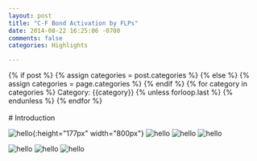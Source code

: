```yaml
---
layout: post
title: "C-F Bond Activation by FLPs"
date: 2014-08-22 16:25:06 -0700
comments: false
categories: Highlights

---
```

<div class="post-categories">
  {% if post %}
    {% assign categories = post.categories %}
  {% else %}
    {% assign categories = page.categories %}
  {% endif %}
  {% for category in categories %}
  Category: {{category}}
  {% unless forloop.last %}&nbsp;{% endunless %}
  {% endfor %}
</div>
<br>
# Introduction

![hello](https://dl.dropboxusercontent.com/s/pfby2ubnvx2rjqj/FLP_as_base.png?dl=0){:height="177px" width="800px"}
![hello](https://dl.dropboxusercontent.com/s/t6f8kzpl1hx21oy/FLP_as_base2.png?dl=0)
![hello](https://dl.dropboxusercontent.com/s/wd6ao3ub61k8vov/FLP_as_base3.png?dl=0)
![hello](https://dl.dropboxusercontent.com/s/ark8707nx0uwnoy/FLP_as_base5.jpg?dl=0)

![hello](https://dl.dropboxusercontent.com/s/cjth10mon07dkno/test3.png?dl=0)
![hello](https://dl.dropboxusercontent.com/s/tyhfpl4x6cxn8g7/test4.png?dl=0)
![hello](https://dl.dropboxusercontent.com/s/psf3d5hz29h8ovt/test5.png?dl=0)

